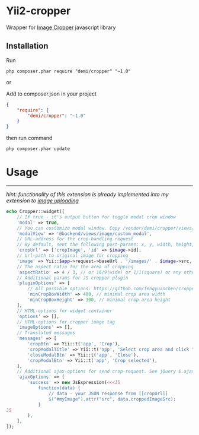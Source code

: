 Yii2-cropper
===================
Wrapper for [Image Cropper](http://fengyuanchen.github.io/cropper/) javascript library 

Installation
---
Run
```code
php composer.phar require "demi/cropper" "~1.0"
```
or


Add to composer.json in your project
```json
{
	"require": {
  		"demi/cropper": "~1.0"
	}
}
```
then run command
```code
php composer.phar update
```

# Usage
---
_hint: functionality of this extension is already implemented into my extension to [image uploading](https://github.com/demisang/yii2-image-uploader)_

```php
echo Cropper::widget([
    // If true - it's output button for toggle modal crop window
    'modal' => true,
    // You can customize modal window. Copy /vendor/demi/cropper/views/modal.php
    'modalView' => '@backend/views/image/custom_modal',
    // URL-address for the crop-handling request
    // By default, sent the following post-params: x, y, width, height, rotate
    'cropUrl' => ['cropImage', 'id' => $image->id],
    // Url-path to original image for cropping
    'image' => Yii::$app->request->baseUrl . '/images/' . $image->src,
    // The aspect ratio for the area of cropping
    'aspectRatio' => 4 / 3, // or 16/9(wide) or 1/1(square) or any other ratio. Null - free ratio
    // Additional params for JS cropper plugin
    'pluginOptions' => [
        // All possible options: https://github.com/fengyuanchen/cropper/blob/master/README.md#options
        'minCropBoxWidth' => 400, // minimal crop area width
        'minCropBoxHeight' => 300, // minimal crop area height
    ],
    // HTML-options for widget container
    'options' => [],
    // HTML-options for cropper image tag
    'imageOptions' => [],
    // Translated messages
    'messages' => [
        'cropBtn' => Yii::t('app', 'Crop'),
        'cropModalTitle' => Yii::t('app', 'Select crop area and click "Crop" button'),
        'closeModalBtn' => Yii::t('app', 'Close'),
        'cropModalBtn' => Yii::t('app', 'Crop selected'),
    ],
    // Additional ajax-options for send crop-request. See jQuery $.ajax() options
    'ajaxOptions' => [
        'success' => new JsExpression(<<<JS
            function(data) {
                // data - your JSON response from [[cropUrl]]
                $("#myImage").attr("src", data.croppedImageSrc);
            }
JS
        ),
    ],
]);
```
